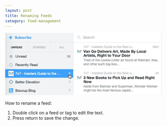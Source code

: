 ```yaml
---
layout: post
title: Renaming Feeds
category: feed-management
---
```


![Rename a feed](/assets/images/rename.gif)

How to rename a feed:

1. Double click on a feed or tag to edit the text.
2. Press return to save the change.

